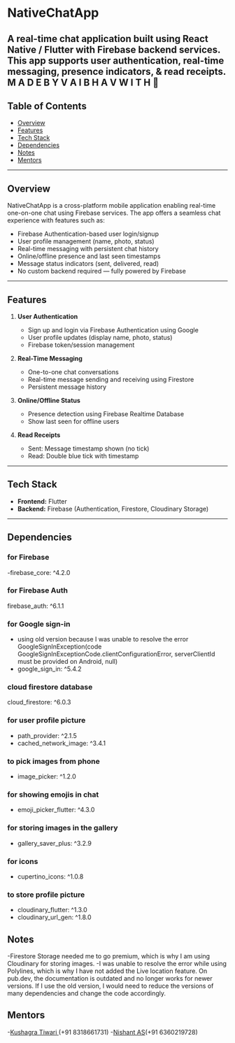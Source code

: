 # NativeChatApp

A real-time chat application built using **React Native / Flutter** with **Firebase** backend services. This app supports user authentication, real-time messaging, presence indicators, & read receipts.
M A D E    B Y   V A I B H A V    W I T H   🩷 
---

## Table of Contents

- [Overview](#overview)  
- [Features](#features)   
- [Tech Stack](#tech-stack)    
- [Dependencies](#dependencies)  
- [Notes](#notes)  
- [Mentors](#mentors)  

---

## Overview

NativeChatApp is a cross-platform mobile application enabling real-time one-on-one chat using Firebase services. The app offers a seamless chat experience with features such as:

- Firebase Authentication-based user login/signup  
- User profile management (name, photo, status)  
- Real-time messaging with persistent chat history  
- Online/offline presence and last seen timestamps  
- Message status indicators (sent, delivered, read)   
- No custom backend required — fully powered by Firebase

---

## Features

1. **User Authentication**  
   - Sign up and login via Firebase Authentication using Google 
   - User profile updates (display name, photo, status)  
   - Firebase token/session management  

2. **Real-Time Messaging**  
   - One-to-one chat conversations  
   - Real-time message sending and receiving using Firestore  
   - Persistent message history  

3. **Online/Offline Status**  
   - Presence detection using Firebase Realtime Database  
   - Show last seen for offline users  

4. **Read Receipts**  
   - Sent: Message timestamp shown (no tick)  
   - Read: Double blue tick with timestamp  


---

## Tech Stack

- **Frontend:**  Flutter  
- **Backend:** Firebase (Authentication, Firestore, Cloudinary Storage)  
 

---

## Dependencies
###    for Firebase
  -firebase_core: ^4.2.0
###  for Firebase Auth
  firebase_auth: ^6.1.1
### for Google sign-in
-  using old version because I was unable to resolve the error GoogleSignInException(code GoogleSignInExceptionCode.clientConfigurationError, serverClientId must be provided on Android, null)
- google_sign_in: ^5.4.2
###  cloud firestore database
  cloud_firestore: ^6.0.3
### for user profile picture
-  path_provider: ^2.1.5
-  cached_network_image: ^3.4.1
###  to pick images from phone
-  image_picker: ^1.2.0

### for showing emojis in chat
-  emoji_picker_flutter: ^4.3.0

###  for storing images in the gallery
-  gallery_saver_plus: ^3.2.9
### for icons
-  cupertino_icons: ^1.0.8
###  to store profile picture
-  cloudinary_flutter: ^1.3.0
-  cloudinary_url_gen: ^1.8.0

## Notes
  -Firestore Storage needed me to go premium, which is why I am using Cloudinary for storing images.
  -I was unable to resolve the error while using Polylines, which is why I have not added the Live location feature. On pub.dev, the documentation is outdated and no longer works for newer versions. If I use the old version, I would need to reduce the versions of many dependencies and change the code accordingly.
 

## Mentors
  -[Kushagra Tiwari ](https://github.com/Kushagra1122/)(+91 8318661731)
  -[Nishant AS](https://github.com/NishantAS/)(+91 6360219728)
